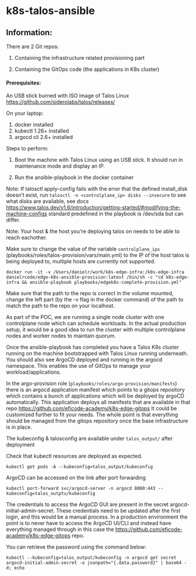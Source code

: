 # k8s-talos-ansible

## Information:
There are 2 Git repos:
1. Containing the infrastructure related provisioning part

2. Containing the GitOps code (the applications in K8s cluster) 

#### Prerequisites:
An USB stick burned with ISO image of Talos Linux https://github.com/siderolabs/talos/releases/

On your laptop:
1. docker installed
2. kubectl 1.26+ installed
3. argocd cli 2.6+ installed

Steps to perform:

1. Boot the machine with Talos Linux using an USB stick. It should run in maintenance mode and display an IP.

2. Run the ansible-playbook in the docker container

Note: If talosctl apply-config fails with the error that the defined install_disk doesn't exist, run ```talosctl -n <controlplane_ip> disks --insecure``` to see what disks are available, see docs https://www.talos.dev/v1.6/introduction/getting-started/#modifying-the-machine-configs standard predefined in the playbook is /dev/sda but can differ.

Note: Your host & the host you're deploying talos on needs to be able to reach eachother. 

Make sure to change the value of the variable ```controlplane_ips``` (playbooks/roles/talos-provision/vars/main.yml) to the IP of the host talos is being deployed to, multiple hosts are currently not supported.

```docker run -it -v /Users/danielr/work/k8s-edge-infra:/k8s-edge-infra danielrcode/edge-k8s-ansible-provision:latest /bin/sh -c "cd k8s-edge-infra && ansible-playbook playbooks/edgek8s-complete-provision.yml"```

Make sure that the path to the repo is correct in the volume mounted, change the left part (by the -v flag in the docker command) of the path to match the path to the repo on your localhost.

As part of the POC, we are running a single node cluster with one controlplane node which can schedule workloads. In the actual production setup, it would be a good idea to run the cluster with multiple controlplane nodes and worker nodes to maintain quorum.

Once the ansible-playbook has completed you have a Talos K8s cluster running on the machine bootstrapped with Talos Linux running underneath. You should also see ArgoCD deployed and running in the argocd namespace. This enables the use of GitOps to manage your workload/applications.

In the argo-provision role (```playbooks/roles/argo-provision/manifests```) there is an argocd application manifest which points to a gitops repository which contains a bunch of applications which will be deployed by argoCD automatically. This application deploys all manifests that are available in that repo https://github.com/eficode-academy/k8s-edge-gitops It could be customized further to fit your needs. The whole point is that everything should be managed from the gitops repository once the base infrastructure is in place.

The kubeconfig & talosconfig are available under ```talos_output/``` after deployment

Check that kubectl resources are deployed as expected.

```kubectl get pods -A --kubeconfig=talos_output/kubeconfig```

ArgoCD can be accessed on the link after port forwarding 

```kubectl port-forward svc/argocd-server -n argocd 8080:443 --kubeconfig=talos_outptu/kubeconfig``` 

The credentials to access the ArgoCD GUI are present in the secret argocd-initial-admin-secret. These credentials need to be updated after the first login, and this would be a manual process. In a production environment the point is to never have to access the ArgoCD UI/CLI and instead have everything managed through in this case the https://github.com/eficode-academy/k8s-edge-gitops repo.

You can retrieve the password using the command below:

```kubectl --kubeconfig=talos_output/kubeconfig -n argocd get secret argocd-initial-admin-secret -o jsonpath="{.data.password}" | base64 -d; echo```